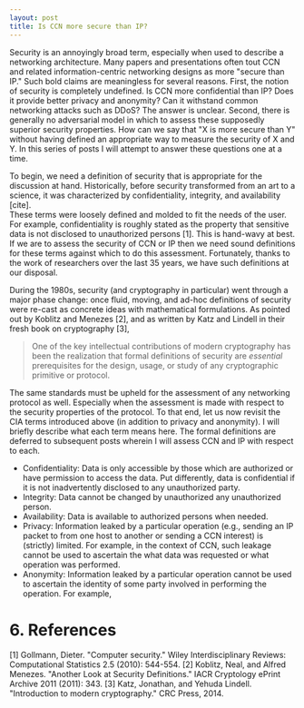 ```yaml
---
layout: post
title: Is CCN more secure than IP?
---
```


Security is an annoyingly broad term, especially when used to describe a networking architecture.
Many papers and presentations often tout CCN and related information-centric networking designs
as more "secure than IP." Such bold claims are meaningless for several reasons.
First, the notion of security is completely undefined. Is CCN more confidential
than IP? Does it provide better privacy and anonymity? Can it withstand common
networking attacks such as DDoS? The answer is unclear. Second, there is generally
no adversarial model in which to assess these supposedly superior security properties.
How can we say that "X is more secure than Y" without having defined an appropriate
way to measure the security of X and Y. In this series of posts I will attempt to
answer these questions one at a time.

To begin, we need a definition of security that is appropriate for the discussion
at hand. Historically, before security transformed from an art to a
science, it was characterized by confidentiality, integrity, and availability [cite].  
These terms were loosely defined and molded to fit the needs of the user.
For example, confidentiality is roughly stated as the property that sensitive data
is not disclosed to unauthorized persons [1]. This is hand-wavy at best.
If we are to assess the security of CCN or IP then we need sound definitions
for these terms against which to do this assessment. Fortunately, thanks to
the work of researchers over the last 35 years, we have such definitions at
our disposal.

During the 1980s, security (and cryptography in particular) went through a
major phase change: once fluid, moving, and ad-hoc definitions of security were re-cast
as concrete ideas with mathematical formulations. As pointed out by Koblitz
and Menezes [2], and as written by Katz and Lindell in their fresh book
on cryptography [3],

> One of the key intellectual contributions of modern cryptography has been the
> realization that formal definitions of security are *essential* prerequisites for
> the design, usage, or study of any cryptographic primitive or protocol.

The same standards must be upheld for the assessment of any networking protocol as well.
Especially when the assessment is made with respect to the security properties of the
protocol. To that end, let us now revisit the CIA terms introduced above (in addition to
privacy and anonymity). I will briefly describe what each term means here. The formal
definitions are deferred to subsequent posts wherein I will assess CCN and IP with respect
to each.

* Confidentiality: Data is only accessible by those which are authorized or have
permission to access the data. Put differently, data is confidential if it is not
inadvertently disclosed to any unauthorized party.
* Integrity: Data cannot be changed by unauthorized any unauthorized person.
* Availability: Data is available to authorized persons when needed.
* Privacy: Information leaked by a particular operation (e.g., sending an IP
packet to from one host to another or sending a CCN interest) is (strictly)
limited. For example, in the context of CCN, such leakage cannot be used to
ascertain the what data was requested or what operation was performed.
* Anonymity: Information leaked by a particular operation cannot be used to
ascertain the identity of some party involved in performing the operation. For
example,

# 6. References
[1] Gollmann, Dieter. "Computer security." Wiley Interdisciplinary Reviews: Computational Statistics 2.5 (2010): 544-554.
[2] Koblitz, Neal, and Alfred Menezes. "Another Look at Security Definitions." IACR Cryptology ePrint Archive 2011 (2011): 343.
[3] Katz, Jonathan, and Yehuda Lindell. "Introduction to modern cryptography." CRC Press, 2014.
